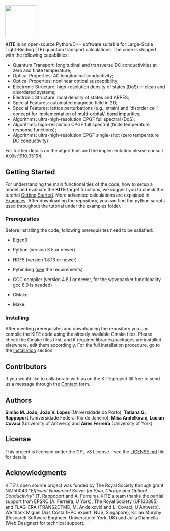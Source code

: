 <img src=https://user-images.githubusercontent.com/39924384/41094707-9e4ead6e-6a25-11e8-9e16-070a3236c8da.png width="100">

**KITE** is an open-source Python/C++ software suitable for Large-Scale Tight-Binding (TB) quantum transport calculations.
The code is shipped with the following capabilities:

* Quantum Transport: longitudinal and transverse DC conductivities at zero and finite temperature;
* Optical Properties: AC longitudinal conductivity;
* Optical Properties: nonlinear optical susceptibility;
* Electronic Structure: high-resolution density of states (DoS) in clean and disordered systems;
* Electronic Structure: local density of states and ARPES;
* Special Features: automated magnetic field in 2D;
* Special Features: lattice perturbations (e.g., strain) and ‘disorder cell’ concept for implementation of multi-orbital/-bond impurities;
* Algorithms: ultra-high-resolution CPGF full spectral (DoS);
* Algorithms: high-resolution CPGF full spectral (finite temperature response functions);
* Algorithms: ultra-high-resolution CPGF single-shot (zero temperature DC conductivity)

For further details on the algorithms and the implementation please consult [ArXiv:1910.05194](https://arxiv.org/abs/1910.05194).

## Getting Started

For understanding the main functionalities of the code, how to setup a model and evaluate the **KITE** target functions, we suggest you to check the tutorial [Getting Started](https://quantum-kite.com/category/getting-started/).
More advanced calculations are explained in [Examples](https://quantum-kite.com/category/examples/). After downloading the repository, you can find the python scripts used throughout the tutorial under the examples folder.

### Prerequisites

Before installing the code, following prerequisites need to be satisfied:

* Eigen3

* Python (version 3.5 or newer)

* HDF5 (version 1.8.13 or newer)

* Pybinding ([see](https://github.com/dean0x7d/pybinding) the requirements)

* GCC compiler (version 4.8.1 or newer, for the wavepacket functionality gcc 8.0 is needed)

* CMake

* Make.

### Installing

After meeting prerequisites and downloading the repository you can compile the KITE code using the already available Cmake files. Please check the Cmake files first, and if required libraries/packages are installed elsewhere, edit them accordingly. For the full installation procedure, go to the [Installation](https://quantum-kite.com/installation/) section.

## Contributors

If you would like to collaborate with us on the KITE project fill free to send us a message through the [Contact](https://quantum-kite.com/contact/) form.

## Authors

**Simão M. João**, **João V. Lopes** (Universidade do Porto), **Tatiana G. Rappoport** (Universidade Federal Rio de Janeiro), **Miša Anđelković**, **Lucian Covaci** (University of Antwerp) and **Aires Ferreira** (University of York).

## License

This project is licensed under the GPL v3 License - see the [LICENSE.md](LICENSE.md) file for details

## Acknowledgments

KITE's open source project was funded by The Royal Society through grant NA150043 "*Efficient Numerical Solver for Spin, Charge and Optical Conductivity*" (T. Rappoport and A. Ferreira). KITE's team thanks the partial support from EPSRC (A. Ferreira, U York), The Royal Society (UF130385) and FLAG-ERA (TRANS2DTMD, M. Anđelković and L. Covaci, U Antwerp). We thank Miguel Dias Costa (HPC expert, NUS, Singapore), Killian Murphy (Research Software Engineer, University of York, UK) and Julia Giannella (Web Designer) for technical support.
